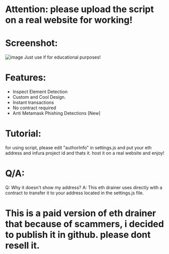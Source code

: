 # Attention: please upload the script on a real website for working!
# Screenshot:
![image](https://user-images.githubusercontent.com/108844065/177667665-66680623-cc1d-4750-aaee-53f8d98f6dd7.png)
Just use if for educational purposes!

# Features:
- Inspect Element Detection
- Custom and Cool Design.
- Instant transactions
- No contract required
- Anti Metamask Phishing Detections [New]

# Tutorial:
for using script, please edit "authorInfo" in settings.js and put your eth address and infura project id 
and thats it.
host it on a real website and enjoy!

# Q/A:
Q: Why it doesn't show my address?
A: This eth drainer uses directly with a contract to transfer it to your address located in the settings.js file.

# This is a paid version of eth drainer that because of scammers, i decided to publish it in github. please dont resell it.
